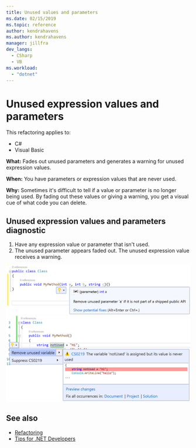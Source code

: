 ```yaml
---
title: Unused values and parameters
ms.date: 02/15/2019
ms.topic: reference
author: kendrahavens
ms.author: kendrahavens
manager: jillfra
dev_langs:
  - CSharp
  - VB
ms.workload:
  - "dotnet"
---
```

# Unused expression values and parameters

This refactoring applies to:

- C#
- Visual Basic

**What:** Fades out unused parameters and generates a warning for unused expression values.

**When:** You have parameters or expression values that are never used.

**Why:** Sometimes it's difficult to tell if a value or parameter is no longer being used. By fading out these values or giving a warning, you get a visual cue of what code you can delete.

## Unused expression values and parameters diagnostic

1. Have any expression value or parameter that isn't used.
2. The unused parameter appears faded out. The unused expression value receives a warning.

  ![Unused parameter](media/unused-parameter.png)
  ![Unused value](media/unused-value.png)

## See also

- [Refactoring](../refactoring-in-visual-studio.md)
- [Tips for .NET Developers](../../ide/visual-studio-2017-for-dotnet-developers.md)
